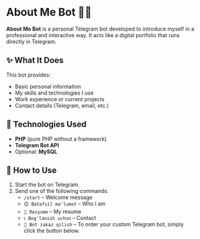 # About Me Bot 👤🤖

**About Me Bot** is a personal Telegram bot developed to introduce myself in a professional and interactive way. It acts like a digital portfolio that runs directly in Telegram.

## ✨ What It Does

This bot provides:
- Basic personal information
- My skills and technologies I use
- Work experience or current projects
- Contact details (Telegram, email, etc.)

## 🚀 Technologies Used

- **PHP** (pure PHP without a framework)
- **Telegram Bot API**
- Optional: **MySQL**

## 📲 How to Use

1. Start the bot on Telegram.
2. Send one of the following commands:
   - `/start` – Welcome message
   - `🛈 Batafsil ma'lumot` – Who I am
   - `📄 Rezyume` – My resume
   - `📞 Bog'lanish uchun` – Contact
   - `🤖 Bot zakaz qilish` – To order your custom Telegram bot, simply click the button below.
